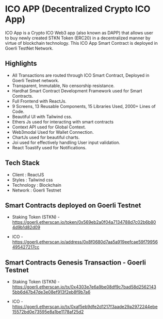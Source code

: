 # ICO APP (Decentralized Crypto ICO App)

ICO App is a Crypto ICO Web3 app (also known as DAPP) that allows user to buy newly created STKN Token (ERC20) in a decentralized manner by virtue of blockchain technology.
This ICO App Smart Contract is deployed in Goerli TestNet Network.

## Highlights

- All Transactions are routed through ICO Smart Contract, Deployed in Goerli Testnet network.
- Transparent, Immutable, No censorship resistance.
- Hardhat Smart Contract Development Framework used for Smart Contracts.
- Full Frontend with ReactJs.
- 9 Screens, 13 Reusable Components, 15 Libraries Used, 2000+ Lines of Code.
- Beautiful UI with Tailwind css.
- Ethers Js used for interacting with smart contracts
- Context API used for Global Context.
- Web3modal Used for Wallet Connection.
- ChartJs used for beautiful charts.
- Joi used for effectively handling User input validation.
- React Toastify used for Notifications.

## Tech Stack

- Client : ReactJS
- Styles : Tailwind css
- Technology : Blockchain
- Network : Goerli Testnet

## Smart Contracts deployed on Goerli Testnet

- Staking Token (STKN) - https://goerli.etherscan.io/token/0x569eb2a0f04a7134788d7c02b6b804d9b1d82d09

- ICO - https://goerli.etherscan.io/address/0x8f0680d7aa5a919eefcae59f79956495427217cc

## Smart Contracts Genesis Transaction - Goerli Testnet

- Staking Token (STKN) - https://goerli.etherscan.io/tx/0x4303e7e6a9be08df9c7bad58d25621435bb6d47b47de3e08ef913f2eb8f9b7a6

- ICO - https://goerli.etherscan.io/tx/0xaf5eb9dfe2d1217f3aade29a2972244ebe15572bd0e73595e8a1be1178af25d2
